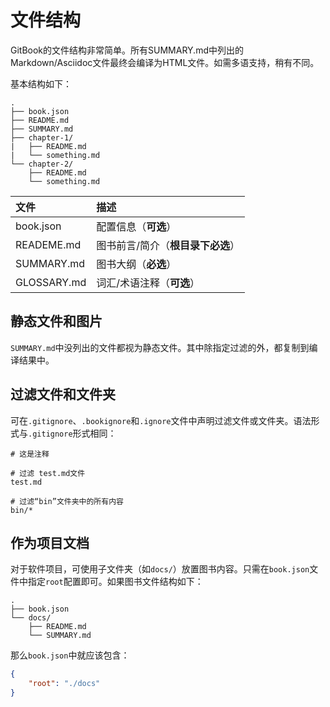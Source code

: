 # 文件结构

GitBook的文件结构非常简单。所有SUMMARY.md中列出的Markdown/Asciidoc文件最终会编译为HTML文件。如需多语支持，稍有不同。

基本结构如下：

```text
.
├── book.json
├── README.md
├── SUMMARY.md
├── chapter-1/
|   ├── README.md
|   └── something.md
└── chapter-2/
    ├── README.md
    └── something.md
```

| 文件          | 描述                  |
| :---------- | :------------------ |
| book.json   | 配置信息（**可选**）        |
| READEME.md  | 图书前言/简介（**根目录下必选**） |
| SUMMARY.md  | 图书大纲（**必选**）        |
| GLOSSARY.md | 词汇/术语注释（**可选**）     |

## 静态文件和图片

`SUMMARY.md`中没列出的文件都视为静态文件。其中除指定过滤的外，都复制到编译结果中。

## 过滤文件和文件夹

可在`.gitignore`、`.bookignore`和`.ignore`文件中声明过滤文件或文件夹。语法形式与`.gitignore`形式相同：

```text
# 这是注释

# 过滤 test.md文件
test.md

# 过滤“bin”文件夹中的所有内容
bin/*
```

## 作为项目文档

对于软件项目，可使用子文件夹（如`docs/`）放置图书内容。只需在`book.json`文件中指定`root`配置即可。如果图书文件结构如下：

```text
.
├── book.json
└── docs/
    ├── README.md
    └── SUMMARY.md
```

那么`book.json`中就应该包含：

```json
{
    "root": "./docs"
}
```
